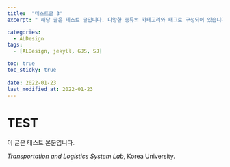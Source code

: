 ```yaml
---
title:  "테스트글 3"
excerpt: " 해당 글은 테스트 글입니다. 다양한 종류의 카테고리와 태그로 구성되어 있습니다. "

categories:
  - ALDesign
tags:
  - [ALDesign, jekyll, GJS, SJ]

toc: true
toc_sticky: true
 
date: 2022-01-23
last_modified_at: 2022-01-23
---
```


# TEST

이 글은 테스트 본문입니다.

*Transportation and Logistics System Lab*, Korea University.

